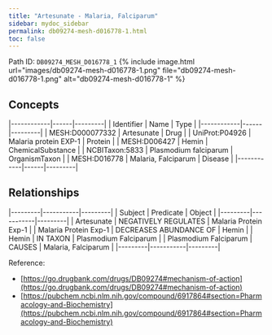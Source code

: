 ```yaml
---
title: "Artesunate - Malaria, Falciparum"
sidebar: mydoc_sidebar
permalink: db09274-mesh-d016778-1.html
toc: false 
---
```



Path ID: `DB09274_MESH_D016778_1`
{% include image.html url="images/db09274-mesh-d016778-1.png" file="db09274-mesh-d016778-1.png" alt="db09274-mesh-d016778-1" %}

## Concepts

|------------|------|---------|
| Identifier | Name | Type    |
|------------|------|---------|
| MESH:D000077332 | Artesunate | Drug |
| UniProt:P04926 | Malaria protein EXP-1 | Protein |
| MESH:D006427 | Hemin | ChemicalSubstance |
| NCBITaxon:5833 | Plasmodium falciparum | OrganismTaxon |
| MESH:D016778 | Malaria, Falciparum | Disease |
|------------|------|---------|

## Relationships

|---------|-----------|---------|
| Subject | Predicate | Object  |
|---------|-----------|---------|
| Artesunate | NEGATIVELY REGULATES | Malaria Protein Exp-1 |
| Malaria Protein Exp-1 | DECREASES ABUNDANCE OF | Hemin |
| Hemin | IN TAXON | Plasmodium Falciparum |
| Plasmodium Falciparum | CAUSES | Malaria, Falciparum |
|---------|-----------|---------|

Reference: 
  - [https://go.drugbank.com/drugs/DB09274#mechanism-of-action](https://go.drugbank.com/drugs/DB09274#mechanism-of-action)
  - [https://pubchem.ncbi.nlm.nih.gov/compound/6917864#section=Pharmacology-and-Biochemistry](https://pubchem.ncbi.nlm.nih.gov/compound/6917864#section=Pharmacology-and-Biochemistry)
